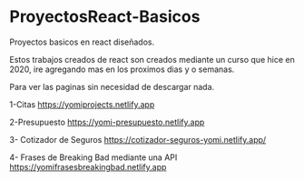 # ProyectosReact-Basicos
Proyectos basicos en react diseñados.

Estos trabajos creados de react son creados mediante un curso que hice en 2020, ire agregando mas en los proximos dias y o semanas.

Para ver las paginas sin necesidad de descargar nada.

1-Citas
https://yomiprojects.netlify.app

2-Presupuesto
https://yomi-presupuesto.netlify.app

3- Cotizador de Seguros
https://cotizador-seguros-yomi.netlify.app/

4- Frases de Breaking Bad mediante una API
https://yomifrasesbreakingbad.netlify.app
